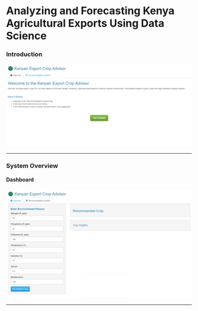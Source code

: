 # **Analyzing and Forecasting Kenya Agricultural Exports Using Data Science**

### **Introduction**
<div align="center">
  <img src="Documentation/Intro.png" alt="Introduction Overview"/>
</div>

---

### **System Overview**
#### **Dashboard**
<div align="center">
  <img src="Documentation/Dashboard.png" alt="Dashboard Preview"/>
</div>

---

